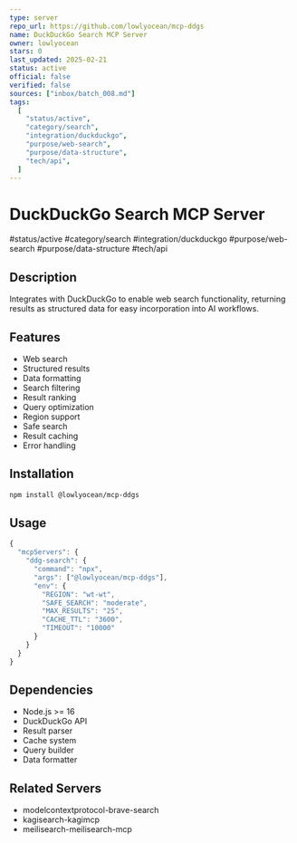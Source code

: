 ```yaml
---
type: server
repo_url: https://github.com/lowlyocean/mcp-ddgs
name: DuckDuckGo Search MCP Server
owner: lowlyocean
stars: 0
last_updated: 2025-02-21
status: active
official: false
verified: false
sources: ["inbox/batch_008.md"]
tags:
  [
    "status/active",
    "category/search",
    "integration/duckduckgo",
    "purpose/web-search",
    "purpose/data-structure",
    "tech/api",
  ]
---
```


# DuckDuckGo Search MCP Server

#status/active #category/search #integration/duckduckgo #purpose/web-search #purpose/data-structure #tech/api

## Description

Integrates with DuckDuckGo to enable web search functionality, returning results as structured data for easy incorporation into AI workflows.

## Features

- Web search
- Structured results
- Data formatting
- Search filtering
- Result ranking
- Query optimization
- Region support
- Safe search
- Result caching
- Error handling

## Installation

```bash
npm install @lowlyocean/mcp-ddgs
```

## Usage

```javascript
{
  "mcpServers": {
    "ddg-search": {
      "command": "npx",
      "args": ["@lowlyocean/mcp-ddgs"],
      "env": {
        "REGION": "wt-wt",
        "SAFE_SEARCH": "moderate",
        "MAX_RESULTS": "25",
        "CACHE_TTL": "3600",
        "TIMEOUT": "10000"
      }
    }
  }
}
```

## Dependencies

- Node.js >= 16
- DuckDuckGo API
- Result parser
- Cache system
- Query builder
- Data formatter

## Related Servers

- modelcontextprotocol-brave-search
- kagisearch-kagimcp
- meilisearch-meilisearch-mcp
